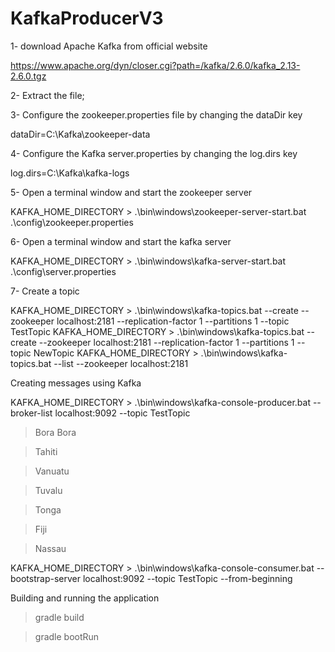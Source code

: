 # KafkaProducerV3

1- download Apache Kafka from official website


https://www.apache.org/dyn/closer.cgi?path=/kafka/2.6.0/kafka_2.13-2.6.0.tgz

2- Extract the file;

3- Configure the zookeeper.properties file by changing the dataDir key

dataDir=C:\Kafka\zookeeper-data

4- Configure the Kafka server.properties by changing the log.dirs key

log.dirs=C:\Kafka\kafka-logs

5- Open a terminal window and start the zookeeper server

KAFKA_HOME_DIRECTORY > .\bin\windows\zookeeper-server-start.bat .\config\zookeeper.properties

6- Open a terminal window and start the kafka server

KAFKA_HOME_DIRECTORY > .\bin\windows\kafka-server-start.bat .\config\server.properties

7- Create a topic 

KAFKA_HOME_DIRECTORY > .\bin\windows\kafka-topics.bat --create --zookeeper localhost:2181 --replication-factor 1 --partitions 1 --topic TestTopic
KAFKA_HOME_DIRECTORY > .\bin\windows\kafka-topics.bat --create --zookeeper localhost:2181 --replication-factor 1 --partitions 1 --topic NewTopic
KAFKA_HOME_DIRECTORY > .\bin\windows\kafka-topics.bat --list --zookeeper localhost:2181


Creating messages using Kafka

KAFKA_HOME_DIRECTORY > .\bin\windows\kafka-console-producer.bat --broker-list localhost:9092 --topic TestTopic 

> Bora Bora

> Tahiti

> Vanuatu

> Tuvalu

> Tonga

> Fiji

> Nassau


KAFKA_HOME_DIRECTORY > .\bin\windows\kafka-console-consumer.bat --bootstrap-server localhost:9092 --topic TestTopic --from-beginning


Building and running the application

>gradle build

>gradle bootRun
